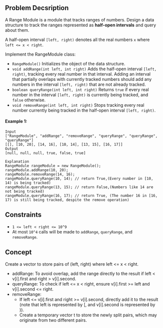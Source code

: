 ## Problem Decsription

A Range Module is a module that tracks ranges of numbers. Design a data structure to track the ranges represented as **half-open intervals** and query about them.

A half-open interval `[left, right)` denotes all the real numbers `x` where `left <= x < right`.

Implement the RangeModule class:

- `RangeModule()` Initializes the object of the data structure.
- `void addRange(int left, int right)` Adds the half-open interval `[left, right)`, tracking every real number in that interval. Adding an interval that partially overlaps with currently tracked numbers should add any numbers in the interval `[left, right)` that are not already tracked.
- `boolean queryRange(int left, int right)` Returns `true` if every real number in the interval `[left, right)` is currently being tracked, and `false` otherwise.
- `void removeRange(int left, int right)` Stops tracking every real number currently being tracked in the half-open interval `[left, right)`.

#### Example 1:
```plaintext
Input
["RangeModule", "addRange", "removeRange", "queryRange", "queryRange", "queryRange"]
[[], [10, 20], [14, 16], [10, 14], [13, 15], [16, 17]]
Output
[null, null, null, true, false, true]

Explanation
RangeModule rangeModule = new RangeModule();
rangeModule.addRange(10, 20);
rangeModule.removeRange(14, 16);
rangeModule.queryRange(10, 14); // return True,(Every number in [10, 14) is being tracked)
rangeModule.queryRange(13, 15); // return False,(Numbers like 14 are not being tracked)
rangeModule.queryRange(16, 17); // return True, (The number 16 in [16, 17) is still being tracked, despite the remove operation)
```

## Constraints

- `1 <= left < right <= 10^9`
- At most `10^4` calls will be made to `addRange`, `queryRange`, and `removeRange`.

## Concept
Create a vector to store pairs of (left, right) where left <= x < right.
- addRange: To avoid overlap, add the range directly to the result if left < v[i].first and right > v[i].second.
- queryRange: To check if left <= x < right, ensure v[i].first >= left and v[i].second <= right.
- removeRange:
    * If left <= v[i].first and right >= v[i].second, directly add it to the result (note that left is represented by [, and v[i].second is represented by )).
    * Create a temporary vector t to store the newly split pairs, which may originate from two different pairs.
     
